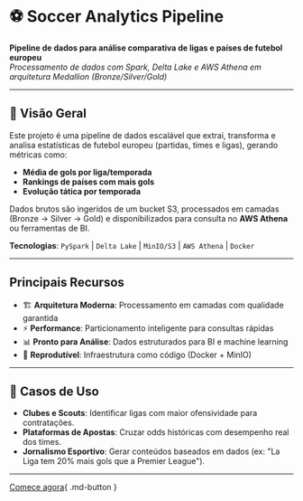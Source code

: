 # **⚽ Soccer Analytics Pipeline**  

**Pipeline de dados para análise comparativa de ligas e países de futebol europeu**  
*Processamento de dados com Spark, Delta Lake e AWS Athena em arquitetura Medallion (Bronze/Silver/Gold)*  

---

## **📌 Visão Geral**  
Este projeto é uma pipeline de dados escalável que extrai, transforma e analisa estatísticas de futebol europeu (partidas, times e ligas), gerando métricas como:  
- **Média de gols por liga/temporada**  
- **Rankings de países com mais gols**  
- **Evolução tática por temporada**  

Dados brutos são ingeridos de um bucket S3, processados em camadas (Bronze → Silver → Gold) e disponibilizados para consulta no **AWS Athena** ou ferramentas de BI.  

**Tecnologias**: `PySpark` | `Delta Lake` | `MinIO/S3` | `AWS Athena` | `Docker`  

---

## Principais Recursos

- 🏗️ **Arquitetura Moderna**: Processamento em camadas com qualidade garantida
- ⚡ **Performance**: Particionamento inteligente para consultas rápidas
- 📊 **Pronto para Análise**: Dados estruturados para BI e machine learning
- 🔄 **Reprodutível**: Infraestrutura como código (Docker + MinIO)

---

## **🎯 Casos de Uso**  
- **Clubes e Scouts**: Identificar ligas com maior ofensividade para contratações.  
- **Plataformas de Apostas**: Cruzar odds históricas com desempenho real dos times.  
- **Jornalismo Esportivo**: Gerar conteúdos baseados em dados (ex: "La Liga tem 20% mais gols que a Premier League").

---

[Comece agora](getting-started/installation.md){ .md-button }
